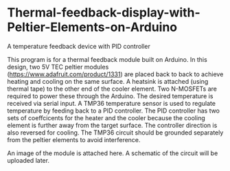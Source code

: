 # Thermal-feedback-display-with-Peltier-Elements-on-Arduino
A temperature feedback device with PID controller

This program is for a thermal feedback module built on Arduino.
In this design, two 5V TEC peltier modules (https://www.adafruit.com/product/1331) are placed back to back to achieve heating and cooling on the same surface. 
A heatsink is attached (using thermal tape) to the other end of the cooler element. Two N-MOSFETs are required to power these through the Arduino.
The desired temperature is received via serial input.
A TMP36 temperature sensor is used to regulate temperature by feeding back to a PID controller. 
The PID controller has two sets of coeffcicents for the heater and the cooler because the cooling element is further away from the target surface. The controller direction is also reversed for cooling.
The TMP36 circuit should be grounded separately from the peltier elements to avoid interference.

An image of the module is attached here. A schematic of the circuit will be uploaded later.
